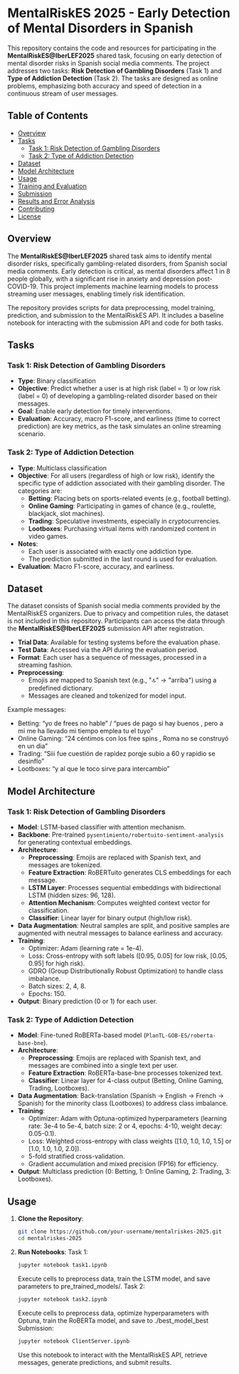 # MentalRiskES 2025 - Early Detection of Mental Disorders in Spanish

This repository contains the code and resources for participating in the **MentalRiskES@IberLEF2025** shared task, focusing on early detection of mental disorder risks in Spanish social media comments. The project addresses two tasks: **Risk Detection of Gambling Disorders** (Task 1) and **Type of Addiction Detection** (Task 2). The tasks are designed as online problems, emphasizing both accuracy and speed of detection in a continuous stream of user messages.

## Table of Contents
- [Overview](#overview)
- [Tasks](#tasks)
  - [Task 1: Risk Detection of Gambling Disorders](#task-1-risk-detection-of-gambling-disorders)
  - [Task 2: Type of Addiction Detection](#task-2-type-of-addiction-detection)
- [Dataset](#dataset)
- [Model Architecture](#model-architecture)
- [Usage](#usage)
- [Training and Evaluation](#training-and-evaluation)
- [Submission](#submission)
- [Results and Error Analysis](#results-and-error-analysis)
- [Contributing](#contributing)
- [License](#license)

## Overview
The **MentalRiskES@IberLEF2025** shared task aims to identify mental disorder risks, specifically gambling-related disorders, from Spanish social media comments. Early detection is critical, as mental disorders affect 1 in 8 people globally, with a significant rise in anxiety and depression post-COVID-19. This project implements machine learning models to process streaming user messages, enabling timely risk identification.

The repository provides scripts for data preprocessing, model training, prediction, and submission to the MentalRiskES API. It includes a baseline notebook for interacting with the submission API and code for both tasks.

## Tasks

### Task 1: Risk Detection of Gambling Disorders
- **Type**: Binary classification
- **Objective**: Predict whether a user is at high risk (label = 1) or low risk (label = 0) of developing a gambling-related disorder based on their messages.
- **Goal**: Enable early detection for timely interventions.
- **Evaluation**: Accuracy, macro F1-score, and earliness (time to correct prediction) are key metrics, as the task simulates an online streaming scenario.

### Task 2: Type of Addiction Detection
- **Type**: Multiclass classification
- **Objective**: For all users (regardless of high or low risk), identify the specific type of addiction associated with their gambling disorder. The categories are:
  - **Betting**: Placing bets on sports-related events (e.g., football betting).
  - **Online Gaming**: Participating in games of chance (e.g., roulette, blackjack, slot machines).
  - **Trading**: Speculative investments, especially in cryptocurrencies.
  - **Lootboxes**: Purchasing virtual items with randomized content in video games.
- **Notes**:
  - Each user is associated with exactly one addiction type.
  - The prediction submitted in the last round is used for evaluation.
- **Evaluation**: Macro F1-score, accuracy, and earliness.

## Dataset
The dataset consists of Spanish social media comments provided by the MentalRiskES organizers. Due to privacy and competition rules, the dataset is not included in this repository. Participants can access the data through the **MentalRiskES@IberLEF2025** submission API after registration.

- **Trial Data**: Available for testing systems before the evaluation phase.
- **Test Data**: Accessed via the API during the evaluation period.
- **Format**: Each user has a sequence of messages, processed in a streaming fashion.
- **Preprocessing**:
  - Emojis are mapped to Spanish text (e.g., "🔝" → "arriba") using a predefined dictionary.
  - Messages are cleaned and tokenized for model input.

Example messages:
- Betting: “yo de frees no hable” / “pues de pago si hay buenos , pero a mi me ha llevado mi tiempo emplea tu el tuyo”
- Online Gaming: “24 céntimos con los free spins , Roma no se construyó en un dia”
- Trading: “Siii fue cuestión de rapidez porqje subio a 60 y rapidio se desinflo”
- Lootboxes: “y al que le toco sirve para intercambio”

## Model Architecture

### Task 1: Risk Detection of Gambling Disorders
- **Model**: LSTM-based classifier with attention mechanism.
- **Backbone**: Pre-trained `pysentimiento/robertuito-sentiment-analysis` for generating contextual embeddings.
- **Architecture**:
  - **Preprocessing**: Emojis are replaced with Spanish text, and messages are tokenized.
  - **Feature Extraction**: RoBERTuito generates CLS embeddings for each message.
  - **LSTM Layer**: Processes sequential embeddings with bidirectional LSTM (hidden sizes: 96, 128).
  - **Attention Mechanism**: Computes weighted context vector for classification.
  - **Classifier**: Linear layer for binary output (high/low risk).
- **Data Augmentation**: Neutral samples are split, and positive samples are augmented with neutral messages to balance earliness and accuracy.
- **Training**:
  - Optimizer: Adam (learning rate = 1e-4).
  - Loss: Cross-entropy with soft labels ([0.95, 0.05] for low risk, [0.05, 0.95] for high risk).
  - GDRO (Group Distributionally Robust Optimization) to handle class imbalance.
  - Batch sizes: 2, 4, 8.
  - Epochs: 150.
- **Output**: Binary prediction (0 or 1) for each user.

### Task 2: Type of Addiction Detection
- **Model**: Fine-tuned RoBERTa-based model (`PlanTL-GOB-ES/roberta-base-bne`).
- **Architecture**:
  - **Preprocessing**: Emojis are replaced with Spanish text, and messages are combined into a single text per user.
  - **Feature Extraction**: RoBERTa-base-bne processes tokenized text.
  - **Classifier**: Linear layer for 4-class output (Betting, Online Gaming, Trading, Lootboxes).
- **Data Augmentation**: Back-translation (Spanish → English → French → Spanish) for the minority class (Lootboxes) to address class imbalance.
- **Training**:
  - Optimizer: Adam with Optuna-optimized hyperparameters (learning rate: 3e-4 to 5e-4, batch size: 2 or 4, epochs: 4-10, weight decay: 0.05-0.1).
  - Loss: Weighted cross-entropy with class weights ([1.0, 1.0, 1.0, 1.5] or [1.0, 1.0, 1.0, 2.0]).
  - 5-fold stratified cross-validation.
  - Gradient accumulation and mixed precision (FP16) for efficiency.
- **Output**: Multiclass prediction (0: Betting, 1: Online Gaming, 2: Trading, 3: Lootboxes).

## Usage
1. **Clone the Repository**:
   ```bash
   git clone https://github.com/your-username/mentalriskes-2025.git
   cd mentalriskes-2025
   ```
2. **Run Notebooks**:
   Task 1:
   ```bash
   jupyter notebook task1.ipynb
   ```
   Execute cells to preprocess data, train the LSTM model, and save parameters to   pre_trained_models/.
   Task 2:
   ```bash
   jupyter notebook task2.ipynb
   ```
   Execute cells to preprocess data, optimize hyperparameters with Optuna, train the RoBERTa model, and save to ./best_model_best
   Submission:
   ```bash
   jupyter notebook ClientServer.ipynb
   ```
   Use this notebook to interact with the MentalRiskES API, retrieve messages, generate predictions, and submit results.
